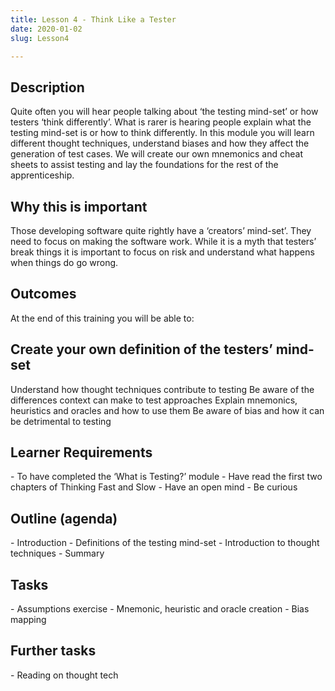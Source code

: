 ```yaml
---
title: Lesson 4 - Think Like a Tester
date: 2020-01-02
slug: Lesson4

---
```


<h2>Description</h2>
Quite often you will hear people talking about ‘the testing mind-set’ or how testers ‘think differently’. What is rarer is hearing people explain what the testing mind-set is or how to think differently. 
In this module you will learn different thought techniques, understand biases and how they affect the generation of test cases. We will create our own mnemonics and cheat sheets to assist testing and lay the foundations for the rest of the apprenticeship. 

<h2>Why this is important</h2>
Those developing software quite rightly have a ‘creators’ mind-set’. They need to focus on making the software work. While it is a myth that testers’ break things it is important to focus on risk and understand what happens when things do go wrong. 

<h2>Outcomes</h2>
At the end of this training you will be able to:

<h2>Create your own definition of the testers’ mind-set </h2>
Understand how thought techniques contribute to testing 
Be aware of the differences context can make to test approaches 
Explain mnemonics, heuristics and oracles and how to use them 
Be aware of bias and how it can be detrimental to testing 

<h2>Learner Requirements</h2>
- To have completed the ‘What is Testing?’ module
- Have read the first two chapters of Thinking Fast and Slow
- Have an open mind 
- Be curious 

<h2>Outline (agenda)</h2>
- Introduction 
- Definitions of the testing mind-set 
- Introduction to thought techniques 
- Summary 


<h2>Tasks </h2>
- Assumptions exercise 
- Mnemonic, heuristic and oracle creation 
- Bias mapping 


<h2>Further tasks</h2>
- Reading on thought tech


